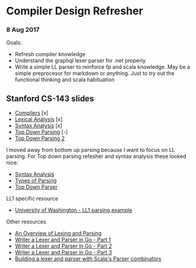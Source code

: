 # Compiler Design Refresher
### 8 Aug 2017

Goals:
- Refresh compiler knowledge
- Understand the graphql lexer parser for .net properly
- Write a simple LL parser to reinforce fp and scala knowledge. May be a simple preprocesor for markdown or anything. Just to try out the functional thinking and scala habituation

## Stanford CS-143 slides
* [Compilers](https://web.stanford.edu/class/archive/cs/cs143/cs143.1128/lectures/00/Slides00.pdf) [x]
* [Lexical Analysis](https://web.stanford.edu/class/archive/cs/cs143/cs143.1128/lectures/01/Slides01.pdf) [x]
* [Syntax Analysis](https://web.stanford.edu/class/archive/cs/cs143/cs143.1128/lectures/02/Slides02.pdf) [x]
* [Top Down Parsing](https://web.stanford.edu/class/archive/cs/cs143/cs143.1128/lectures/03/Slides03.pdf) [-]
* [Top Down Parsing 2](https://web.stanford.edu/class/archive/cs/cs143/cs143.1128/lectures/04/Slides04A.pdf)


I moved away from bottom up parsing because I want to focus on LL parsing. For Top down parsing refesher and syntax analysis these looked nice:

* [Syntax Analysis](https://www.tutorialspoint.com/compiler_design/compiler_design_syntax_analysis.htm)
* [Types of Parsing](https://www.tutorialspoint.com/compiler_design/compiler_design_types_of_parsing.htm)
* [Top Down Parser](https://www.tutorialspoint.com/compiler_design/compiler_design_top_down_parser.htm)


LL1 specific resource
* [University of Washington - LL1 parsing example](https://courses.cs.washington.edu/courses/cse401/04sp/slides/03b-LL1-example.pdf)

Other resources

* [An Overview of Lexing and Parsing](http://savage.net.au/Ron/html/graphviz2.marpa/Lexing.and.Parsing.Overview.html)
* [Writer a Lexer and Parser in Go - Part 1](http://adampresley.github.io/2015/04/12/writing-a-lexer-and-parser-in-go-part-1.html)
* [Writer a Lexer and Parser in Go - Part 2](http://adampresley.github.io/2015/05/12/writing-a-lexer-and-parser-in-go-part-2.html)
* [Writer a Lexer and Parser in Go - Part 3](http://adampresley.github.io/2015/06/01/writing-a-lexer-and-parser-in-go-part-3.html)
* [Building a lexer and parser with Scala's Parser combinators](http://enear.github.io/2016/03/31/parser-combinators/)
